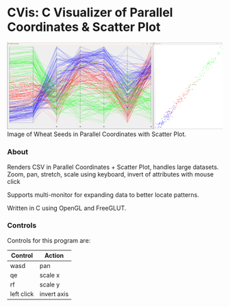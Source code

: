 # CVis: C Visualizer of Parallel Coordinates & Scatter Plot
![Parallel Coordinates with Scatter Plot](pc_scatterplot.png)
Image of Wheat Seeds in Parallel Coordinates with Scatter Plot.

### About

Renders CSV in Parallel Coordinates + Scatter Plot, handles large datasets. Zoom, pan, stretch, scale using keyboard, invert of attributes with mouse click

Supports multi-monitor for expanding data to better locate patterns.

Written in C using OpenGL and FreeGLUT.

### Controls

Controls for this program are:

| Control     | Action      |
| ----------- | ----------- |
| wasd        | pan         |
| qe          | scale x     |
| rf          | scale y     |
| left click  | invert axis |
